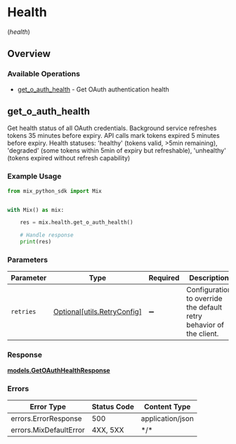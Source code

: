 # Health
(*health*)

## Overview

### Available Operations

* [get_o_auth_health](#get_o_auth_health) - Get OAuth authentication health

## get_o_auth_health

Get health status of all OAuth credentials. Background service refreshes tokens 35 minutes before expiry. API calls mark tokens expired 5 minutes before expiry. Health statuses: 'healthy' (tokens valid, >5min remaining), 'degraded' (some tokens within 5min of expiry but refreshable), 'unhealthy' (tokens expired without refresh capability)

### Example Usage

<!-- UsageSnippet language="python" operationID="getOAuthHealth" method="get" path="/health/auth" -->
```python
from mix_python_sdk import Mix


with Mix() as mix:

    res = mix.health.get_o_auth_health()

    # Handle response
    print(res)

```

### Parameters

| Parameter                                                           | Type                                                                | Required                                                            | Description                                                         |
| ------------------------------------------------------------------- | ------------------------------------------------------------------- | ------------------------------------------------------------------- | ------------------------------------------------------------------- |
| `retries`                                                           | [Optional[utils.RetryConfig]](../../models/utils/retryconfig.md)    | :heavy_minus_sign:                                                  | Configuration to override the default retry behavior of the client. |

### Response

**[models.GetOAuthHealthResponse](../../models/getoauthhealthresponse.md)**

### Errors

| Error Type             | Status Code            | Content Type           |
| ---------------------- | ---------------------- | ---------------------- |
| errors.ErrorResponse   | 500                    | application/json       |
| errors.MixDefaultError | 4XX, 5XX               | \*/\*                  |